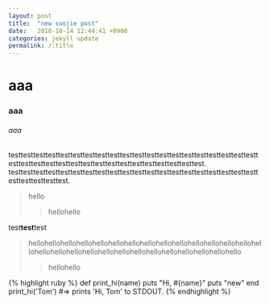 ```yaml
---
layout: post
title:  "new soojie post"
date:   2018-10-14 12:44:41 +0900
categories: jekyll update
permalink: /:title
---
```

# aaa
### aaa
###### aaa

testtesttesttesttesttesttesttesttesttesttesttesttesttesttesttesttesttesttesttesttesttesttesttesttesttesttesttesttesttesttesttesttesttesttesttest.
testtesttesttesttesttesttesttesttesttesttesttesttesttesttesttesttesttesttesttesttesttesttesttesttest.

>hello
>> hellohello

test**test**test

> hellohellohellohellohellohellohellohellohellohellohellohellohellohellohellohellohellohellohellohellohellohellohellohellohellohellohellohello
>> hellohello

{% highlight ruby %}
def print_hi(name)
  puts "Hi, #{name}"
  puts "new"
end
print_hi('Tom')
#=> prints 'Hi, Tom' to STDOUT.
{% endhighlight %}